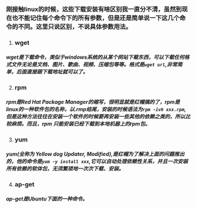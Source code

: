 ### 刚接触linux的时候，这些下载安装有啥区别我一直分不清，虽然到现在也不能记住每个命令下的所有参数，但是还是简单说一下这几个命令的不同。这里只说区别，不说具体参数用法。
1. ### wget
##### wget是下载命令，类似于windows系统的从某个网站下载东西，可以下载任何格式文件无论是文档、图片、歌曲、视频、压缩包等等。格式是`wget url`,非常简单，后面直接跟下载地址就可以了。
2. ### rpm
##### rpm是Red Hat Package Manager的缩写，很明显就是红帽搞的了，rpm是linux的一种软件包的名称，以.rmp结尾，安装的时候语法为`rpm -ivh xxx.rpm`,但是这种方法往往在安装一个软件的时候要再安装一些其他的依赖之类的，所以比较麻烦。而且，rpm 只能安装已经下载到本地机器上的rpm包。
3. ### yum
##### yum(全称为 Yellow dog Updater, Modified),是红帽为了解决上面的问题推出的，他的命令是`yum -y install xxx`,它可以自动处理依赖性关系，并且一次安装所有依赖的软体包，无须繁琐地一次次下载、安装。
4. ### ap-get
##### ap-get是Ubuntu下面的一种命令。
